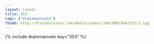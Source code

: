 ```yaml
--- 
layout: sieutv
title: 353
tags: ["drainmainvein"]
thumb: http://drainmainvein.com/media/videos/tmb/000/004/353/1.jpg
---
```

{% include drainmainvein key="353" %} 
